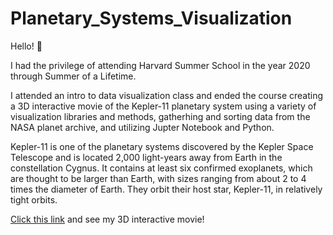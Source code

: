 # Planetary_Systems_Visualization

Hello! 👋

I had the privilege of attending Harvard Summer School in the year 2020 through Summer of a Lifetime. 

I attended an intro to data visualization class and ended the course creating a 3D interactive movie of the Kepler-11 planetary system using a variety of visualization libraries and methods, gatherhing and sorting data from the NASA planet archive, and utilizing Jupter Notebook and Python.

Kepler-11 is one of the planetary systems discovered by the Kepler Space Telescope and is located 2,000 light-years away from Earth in the constellation Cygnus.
It contains at least six confirmed exoplanets, which are thought to be larger than Earth, with sizes ranging from about 2 to 4 times the diameter of Earth. They orbit their host star, Kepler-11, in relatively tight orbits. 

[Click this link](https://sketchfab.com/3d-models/planet-system-bca11277cd2b4b079128997aa643a81a) and see my 3D interactive movie!
